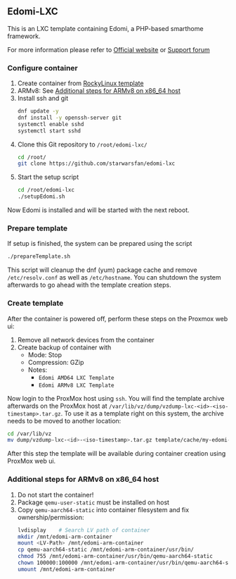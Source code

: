 ## Edomi-LXC

This is an LXC template containing Edomi, a PHP-based smarthome framework.

For more information please refer to [Official website](http://www.edomi.de/) or [Support forum](https://knx-user-forum.de/forum/projektforen/edomi)

### Configure container

1. Create container from [RockyLinux template](https://uk.lxd.images.canonical.com/images/rockylinux/)
2. ARMv8: See [Additional steps for ARMv8 on x86_64 host](#additional-steps-for-armv8-on-x86_64-host)
3. Install ssh and git
   ```bash
   dnf update -y
   dnf install -y openssh-server git
   systemctl enable sshd
   systemctl start sshd
   ```
4. Clone this Git repository to `/root/edomi-lxc/`
   ```bash
   cd /root/
   git clone https://github.com/starwarsfan/edomi-lxc
   ```
5. Start the setup script
   ```bash
   cd /root/edomi-lxc
   ./setupEdomi.sh
   ```
Now Edomi is installed and will be started with the next reboot.

### Prepare template
If setup is finished, the system can be prepared using the script
```bash
./prepareTemplate.sh
```

This script will cleanup the dnf (yum) package cache and remove `/etc/resolv.conf`
as well as `/etc/hostname`. You can shutdown the system afterwards to go
ahead with the template creation steps.

### Create template
After the container is powered off, perform these steps on the Proxmox
web ui:
1. Remove all network devices from the container
2. Create backup of container with
   * Mode: Stop
   * Compression: GZip
   * Notes:
     * `Edomi AMD64 LXC Template`
     * `Edomi ARMv8 LXC Template`

Now login to the ProxMox host using `ssh`. You will find the template archive
afterwards on the ProxMox host at `/var/lib/vz/dump/vzdump-lxc-<id>-<iso-timestamp>.tar.gz`.
To use it as a template right on this system, the archive needs to be moved
to another location:
```bash
cd /var/lib/vz
mv dump/vzdump-lxc-<id>-<iso-timestamp>.tar.gz template/cache/my-edomi-template.tar.gz
```
After this step the template will be available during container creation
using ProxMox web ui.

### Additional steps for ARMv8 on x86_64 host
1. Do not start the container!
2. Package `qemu-user-static` must be installed on host
3. Copy `qemu-aarch64-static` into container filesystem and fix ownership/permission:
   ```bash
   lvdisplay    # Search LV path of container
   mkdir /mnt/edomi-arm-container
   mount <LV-Path> /mnt/edomi-arm-container
   cp qemu-aarch64-static /mnt/edomi-arm-container/usr/bin/
   chmod 755 /mnt/edomi-arm-container/usr/bin/qemu-aarch64-static
   chown 100000:100000 /mnt/edomi-arm-container/usr/bin/qemu-aarch64-static
   umount /mnt/edomi-arm-container
   ```

